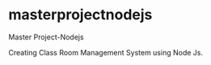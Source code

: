 # masterprojectnodejs
Master Project-Nodejs 


Creating Class Room Management System using Node Js.
